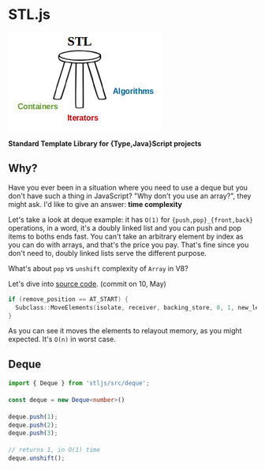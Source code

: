 # STL.js

![](./assets/stl.png)

**Standard Template Library for {Type,Java}Script projects**

## Why?

Have you ever been in a situation where you need to use a deque but you don't have such a thing in JavaScript?
"Why don't you use an array?", they might ask. I'd like to give an answer: **time complexity**

Let's take a look at deque example: it has `O(1)` for `{push,pop}_{front,back}` operations, in a word, it's a doubly linked list and you can push and pop items to boths ends fast. You can't take an arbitrary element by index as you can do with arrays, and that's the price you pay. That's fine since you don't need to, doubly linked lists serve the different purpose.

What's about `pop` vs `unshift` complexity of `Array` in V8?

Let's dive into [source code](https://github.com/v8/v8/blob/8b11e91f217065f11ebe84ca7bef8061a4214bb2/src/elements.cc#L2465). (commit on 10, May)

```cpp
if (remove_position == AT_START) {
  Subclass::MoveElements(isolate, receiver, backing_store, 0, 1, new_length, 0, 0);
}
```

As you can see it moves the elements to relayout memory, as you might expected. It's `O(n)` in worst case.

## Deque

```ts
import { Deque } from 'stljs/src/deque';

const deque = new Deque<number>()

deque.push(1);
deque.push(2);
deque.push(3);

// returns 1, in O(1) time
deque.unshift();
```
